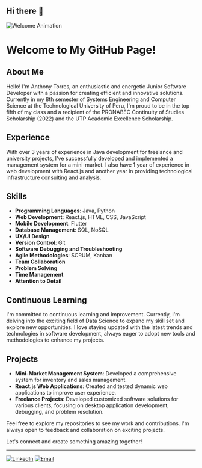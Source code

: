 ## Hi there 👋
<!-- Animación de bienvenida -->
![Welcome Animation](https://github.com/your-username/welcome-animation.gif)

# Welcome to My GitHub Page!

## About Me
Hello! I'm Anthony Torres, an enthusiastic and energetic Junior Software Developer with a passion for creating efficient and innovative solutions. Currently in my 8th semester of Systems Engineering and Computer Science at the Technological University of Peru, I'm proud to be in the top fifth of my class and a recipient of the PRONABEC Continuity of Studies Scholarship (2022) and the UTP Academic Excellence Scholarship.

## Experience
With over 3 years of experience in Java development for freelance and university projects, I've successfully developed and implemented a management system for a mini-market. I also have 1 year of experience in web development with React.js and another year in providing technological infrastructure consulting and analysis.

## Skills
- **Programming Languages**: Java, Python
- **Web Development**: React.js, HTML, CSS, JavaScript
- **Mobile Development**: Flutter
- **Database Management**: SQL, NoSQL
- **UX/UI Design**
- **Version Control**: Git
- **Software Debugging and Troubleshooting**
- **Agile Methodologies**: SCRUM, Kanban
- **Team Collaboration**
- **Problem Solving**
- **Time Management**
- **Attention to Detail**

## Continuous Learning
I'm committed to continuous learning and improvement. Currently, I'm delving into the exciting field of Data Science to expand my skill set and explore new opportunities. I love staying updated with the latest trends and technologies in software development, always eager to adopt new tools and methodologies to enhance my projects.

## Projects
- **Mini-Market Management System**: Developed a comprehensive system for inventory and sales management.
- **React.js Web Applications**: Created and tested dynamic web applications to improve user experience.
- **Freelance Projects**: Developed customized software solutions for various clients, focusing on desktop application development, debugging, and problem resolution.

Feel free to explore my repositories to see my work and contributions. I'm always open to feedback and collaboration on exciting projects.

Let's connect and create something amazing together!

---

[![LinkedIn](https://img.shields.io/badge/LinkedIn-Connect-blue)](https://www.linkedin.com/in/anthony-torres-dev)
[![Email](https://img.shields.io/badge/Email-Contact-red)](mailto:jhan24b@gmail.com)
